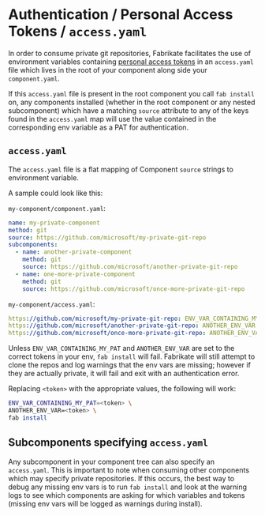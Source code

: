 # Authentication / Personal Access Tokens / `access.yaml`

In order to consume private git repositories, Fabrikate facilitates the use of
environment variables containing [personal access tokens][tokens] in an
`access.yaml` file which lives in the root of your component along side your
`component.yaml`.

If this `access.yaml` file is present in the root component you call
`fab install` on, any components installed (whether in the root component or any
nested subcomponent) which have a matching `source` attribute to any of the keys
found in the `access.yaml` map will use the value contained in the corresponding
env variable as a PAT for authentication.

## `access.yaml`

The `access.yaml` file is a flat mapping of Component `source` strings to
environment variable.

A sample could look like this:

`my-component/component.yaml`:

```yaml
name: my-private-component
method: git
source: https://github.com/microsoft/my-private-git-repo
subcomponents:
  - name: another-private-component
    method: git
    source: https://github.com/microsoft/another-private-git-repo
  - name: one-more-private-component
    method: git
    source: https://github.com/microsoft/once-more-private-git-repo
```

`my-component/access.yaml`:

```yaml
https://github.com/microsoft/my-private-git-repo: ENV_VAR_CONTAINING_MY_PAT
https://github.com/microsoft/another-private-git-repo: ANOTHER_ENV_VAR
https://github.com/microsoft/once-more-private-git-repo: ANOTHER_ENV_VAR
```

Unless `ENV_VAR_CONTAINING_MY_PAT` and `ANOTHER_ENV_VAR` are set to the correct
tokens in your env, `fab install` will fail. Fabrikate will still attempt to
clone the repos and log warnings that the env vars are missing; however if they
are actually private, it will fail and exit with an authentication error.

Replacing `<token>` with the appropriate values, the following will work:

```bash
ENV_VAR_CONTAINING_MY_PAT=<token> \
ANOTHER_ENV_VAR=<token> \
fab install
```

## Subcomponents specifying `access.yaml`

Any subcomponent in your component tree can also specify an `access.yaml`. This
is important to note when consuming other components which may specify private
repositories. If this occurs, the best way to debug any missing env vars is to
run `fab install` and look at the warning logs to see which components are
asking for which variables and tokens (missing env vars will be logged as
warnings during install).

[tokens]: https://help.github.com/en/articles/creating-a-personal-access-token-for-the-command-line
